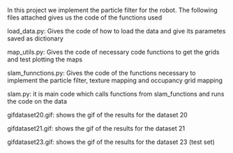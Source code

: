 
In this project we implement the particle filter for the robot. The following files attached gives us the code of the functions used 

load_data.py: Gives the code of how to load the data and give its parametes saved as dictionary 

map_utils.py: Gives the code of necessary code functions to get the grids and test plotting the maps

slam_funnctions.py: Gives the code of the functions necessary to implement the particle filter, texture mapping and occupancy grid mapping

slam.py: it is main code which calls functions from slam_functions and runs the code on the data

gifdataset20.gif:  shows the gif of the results for the dataset 20 

gifdataset21.gif: shows the gif of the results for the dataset 21

gifdataset23.gif: shows the gif of the results for the dataset 23 (test set)
